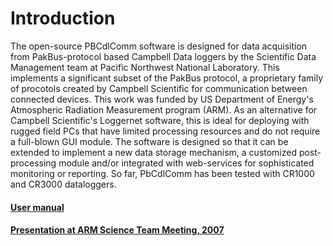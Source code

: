 #  Introduction

The open-source PBCdlComm software is designed for data acquisition from PakBus-protocol based Campbell Data loggers by the Scientific Data Management team at Pacific Northwest National Laboratory. This implements a significant subset of the PakBus protocol, a proprietary family of procotols created by Campbell Scientific for communication between connected devices. This work was funded by US Department of Energy's Atmospheric Radiation Measurement program (ARM). As an alternative for Campbell Scientific's Loggernet software, this is ideal for deploying with rugged field PCs that have limited processing resources and do not require a full-blown GUI module. The software is designed so that it can be extended to implement a new data storage mechanism, a customized post-processing module and/or integrated with web-services for sophisticated monitoring or reporting. So far, PbCdlComm has been tested with CR1000 and CR3000 dataloggers.

#### [User manual](https://github.com/sutanay/PbCdlComm/blob/master/docs/USER_MANUAL.pdf)
#### [Presentation at ARM Science Team Meeting, 2007](https://github.com/sutanay/PbCdlComm/blob/master/docs/P00139.pdf)


